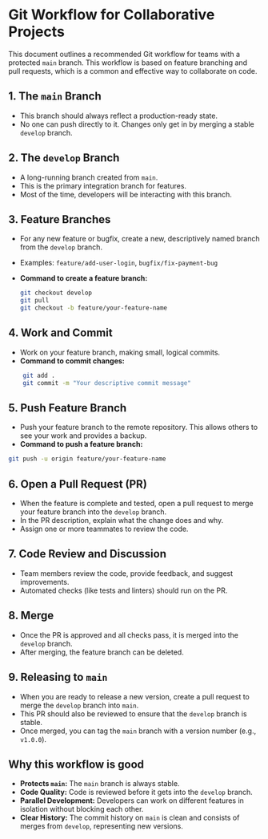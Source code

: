 # Git Workflow for Collaborative Projects

This document outlines a recommended Git workflow for teams with a protected `main` branch. This workflow is based on feature branching and pull requests, which is a common and effective way to collaborate on code.

## 1. The `main` Branch

* This branch should always reflect a production-ready state.
* No one can push directly to it. Changes only get in by merging a stable `develop` branch.

## 2. The `develop` Branch

* A long-running branch created from `main`.
* This is the primary integration branch for features.
* Most of the time, developers will be interacting with this branch.

## 3. Feature Branches

* For any new feature or bugfix, create a new, descriptively named branch from the `develop` branch.
* Examples: `feature/add-user-login`, `bugfix/fix-payment-bug`
* **Command to create a feature branch:**

    ```bash
    git checkout develop
    git pull
    git checkout -b feature/your-feature-name
    ```

## 4. Work and Commit

* Work on your feature branch, making small, logical commits.
* **Command to commit changes:**

```bash
    git add .
    git commit -m "Your descriptive commit message"
```

## 5. Push Feature Branch

* Push your feature branch to the remote repository. This allows others to see your work and provides a backup.
* **Command to push a feature branch:**

```bash
git push -u origin feature/your-feature-name
```

## 6. Open a Pull Request (PR)

* When the feature is complete and tested, open a pull request to merge your feature branch into the `develop` branch.
* In the PR description, explain what the change does and why.
* Assign one or more teammates to review the code.

## 7. Code Review and Discussion

* Team members review the code, provide feedback, and suggest improvements.
* Automated checks (like tests and linters) should run on the PR.

## 8. Merge

* Once the PR is approved and all checks pass, it is merged into the `develop` branch.
* After merging, the feature branch can be deleted.

## 9. Releasing to `main`

* When you are ready to release a new version, create a pull request to merge the `develop` branch into `main`.
* This PR should also be reviewed to ensure that the `develop` branch is stable.
* Once merged, you can tag the `main` branch with a version number (e.g., `v1.0.0`).

## Why this workflow is good

* **Protects `main`:** The `main` branch is always stable.
* **Code Quality:** Code is reviewed before it gets into the `develop` branch.
* **Parallel Development:** Developers can work on different features in isolation without blocking each other.
* **Clear History:** The commit history on `main` is clean and consists of merges from `develop`, representing new versions.
